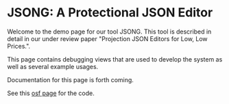 # JSONG: A Protectional JSON Editor

Welcome to the demo page for our tool JSONG.
This tool is described in detail in our under review paper "Projection JSON Editors for Low, Low Prices.".

This page contains debugging views that are used to develop the system as well as several example usages.

Documentation for this page is forth coming.

See this [osf page](https://osf.io/rvyjp/?view_only=8c611e8ffbe142da989a0937b0fcbb2f) for the code.
